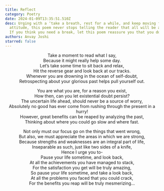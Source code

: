 ```yaml
---
title: Reflect
category: Poetry
date: 2024-01-09T13:35:51.510Z
desc: Urging with a ‘take a breath, rest for a while, and keep moving forward’
  attitude, this poem never stops telling the reader that all will be alright.
  If you think you need a break, let this poem reassure you that you do.
authors: Anvay Joshi
starred: false
---
```

<!--StartFragment-->
<p style="text-align: center;align:center;">Take a moment to read what I say,<br>
Because it might really help some day.<br>
Let’s take some time to sit back and relax,<br>
Hit the reverse gear and look back at our tracks.<br>
Whenever you are drowning in the ocean of self-doubt,<br>
Retrospecting about your glorious past helps pull yourself out.</p>

<!--EndFragment-->
<!--StartFragment-->
<p style="text-align: center;align:center;">You are what you are, for a reason you exist,<br>
How then, can you let existential doubt persist?<br>
The uncertain life ahead, should never be a source of worry,<br>
Absolutely no good has ever come from rushing through the present in a hurry!<br>
However, great benefits can be reaped by analyzing the past,<br>
Thinking about where you could go slow and where fast.</p>
<!--EndFragment-->
<!--StartFragment-->
<p style="text-align: center;align:center;">
Not only must our focus go on the things that went wrong,<br>
But also, we must appreciate the areas in which we are strong,<br>
Because strengths and weaknesses are an integral part of life,<br>
Inseparable as such, just like two sides of a knife,<br>
Hence I urge you to-<br>
Pause your life sometime, and look back,<br>
At all the achievements you have managed to stack,<br>
For the satisfaction you get will be truly amazing,<br>
So pause your life sometime, and take a look back,<br>
At all the problems you faced that you could crack,<br>
For the benefits you reap will be truly mesmerizing…</p>
<!--EndFragment-->





